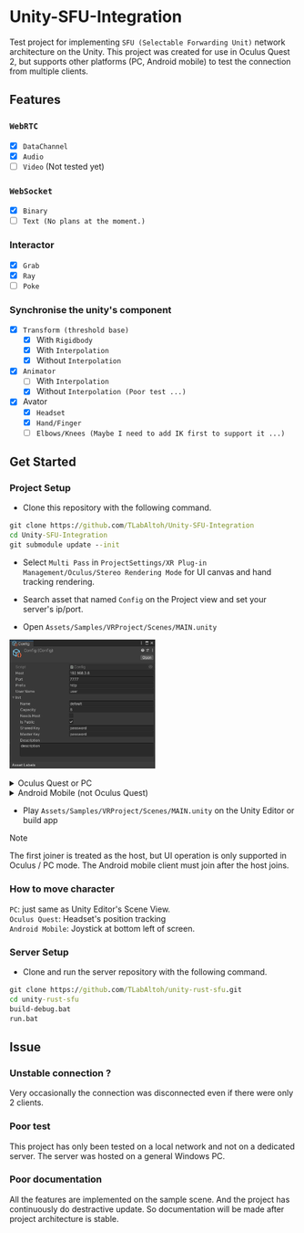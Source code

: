 # Unity-SFU-Integration

Test project for implementing ```SFU (Selectable Forwarding Unit)``` network architecture on the Unity. This project was created for use in Oculus Quest 2, but supports other platforms (PC, Android mobile) to test the connection from multiple clients.

## Features
### ```WebRTC```
- [x] ```DataChannel```  
- [x] ```Audio```  
- [ ] ```Video``` (Not tested yet)  
### ```WebSocket```
- [x] ```Binary```
- [ ] ```Text (No plans at the moment.)```
### Interactor
- [x] ```Grab```
- [x] ```Ray```
- [ ] ```Poke```
### Synchronise the unity's component
- [x] ```Transform (threshold base)```
  - [x] With ```Rigidbody```
  - [x] With ```Interpolation```
  - [x] Without ```Interpolation```
- [x] ```Animator```
  - [ ] With ```Interpolation```
  - [x] Without ```Interpolation (Poor test ...)```
- [x] Avator
  - [x] ```Headset```
  - [x] ```Hand/Finger```
  - [ ] ```Elbows/Knees (Maybe I need to add IK first to support it ...)```

## Get Started

### Project Setup
- Clone this repository with the following command.

```bat
git clone https://github.com/TLabAltoh/Unity-SFU-Integration
cd Unity-SFU-Integration
git submodule update --init
```

- Select ```Multi Pass``` in ```ProjectSettings/XR Plug-in Management/Oculus/Stereo Rendering Mode``` for UI canvas and hand tracking rendering.

- Search asset that named ```Config``` on the Project view and set your server's ip/port.

- Open ```Assets/Samples/VRProject/Scenes/MAIN.unity```

<img src="Media/setup-0.png" width="256"></img>

<details><summary>Oculus Quest or PC</summary>

You may not need to check this as the bellow is the default setting.

- Replace ```StandaloneInputModule``` with ```CanvasModule```

<img src="Media/setup-3.png" width="256"></img>

- Please confirm that the following setting

<img src="Media/setup-1.png" width="256"></img>  
<img src="Media/setup-7.png" width="256"></img>  

Gameobject.name: "Canvas Module"  
<img src="Media/setup-5.png" width="256"></img>  

Gameobject.name: "TVRCameraRig"  
<img src="Media/setup-9.png" width="256"></img>


</details>

<details><summary>Android Mobile (not Oculus Quest)</summary>

- Replace ```CanvasModule``` with ```StandaloneInputModule```

<img src="Media/setup-4.png" width="256"></img>

- Please confirm that the following settings

<img src="Media/setup-2.png" width="256"></img>  
<img src="Media/setup-8.png" width="256"></img>  

Gameobject.name: "Canvas Module"  
<img src="Media/setup-6.png" width="256"></img>  

Gameobject.name: "TVRCameraRig"  
<img src="Media/setup-10.png" width="256"></img>

</details>


- Play ```Assets/Samples/VRProject/Scenes/MAIN.unity``` on the Unity Editor or build app

> [!NOTE]
> The first joiner is treated as the host, but UI operation is only supported in Oculus / PC mode. The Android mobile client must join after the host joins.

### How to move character
```PC```: just same as Unity Editor's Scene View.  
```Oculus Quest```: Headset's position tracking  
```Android Mobile```: Joystick at bottom left of screen.

### Server Setup

- Clone and run the server repository with the following command.

```bat
git clone https://github.com/TLabAltoh/unity-rust-sfu.git
cd unity-rust-sfu
build-debug.bat
run.bat
```

## Issue
### Unstable connection ?
Very occasionally the connection was disconnected even if there were only 2 clients.
  
### Poor test
This project has only been tested on a local network and not on a dedicated server. The server was hosted on a general Windows PC.

### Poor documentation
All the features are implemented on the sample scene. And the project has continuously do destractive update. So documentation will be made after project architecture is stable.